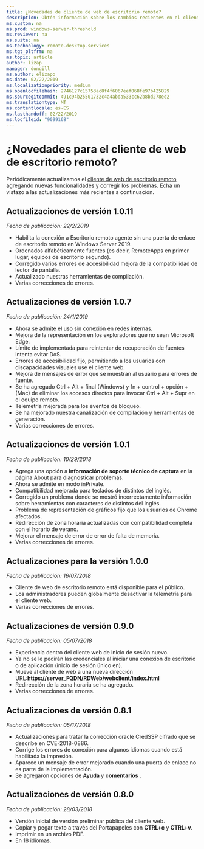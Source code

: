 ```yaml
---
title: ¿Novedades de cliente de web de escritorio remoto?
description: Obtén información sobre los cambios recientes en el cliente de web de escritorio remoto
ms.custom: na
ms.prod: windows-server-threshold
ms.reviewer: na
ms.suite: na
ms.technology: remote-desktop-services
ms.tgt_pltfrm: na
ms.topic: article
author: lizap
manager: dongill
ms.author: elizapo
ms.date: 02/22/2019
ms.localizationpriority: medium
ms.openlocfilehash: 2746127c15753ac8f4f6067eef068fe97b425829
ms.sourcegitcommit: 491c94b25501732c4a4abda533cc62b8bd278ed2
ms.translationtype: MT
ms.contentlocale: es-ES
ms.lasthandoff: 02/22/2019
ms.locfileid: "9099168"
---
```

# ¿Novedades para el cliente de web de escritorio remoto?

Periódicamente actualizamos el [cliente de web de escritorio remoto](remote-desktop-web-client.md), agregando nuevas funcionalidades y corregir los problemas. Echa un vistazo a las actualizaciones más recientes a continuación.

## Actualizaciones de versión 1.0.11
*Fecha de publicación: 22/2/2019*

- Habilita la conexión a Escritorio remoto agente sin una puerta de enlace de escritorio remoto en Windows Server 2019.
- Ordenados alfabéticamente fuentes (es decir, RemoteApps en primer lugar, equipos de escritorio segundo).
- Corregido varios errores de accesibilidad mejora de la compatibilidad de lector de pantalla.
- Actualizado nuestras herramientas de compilación.
- Varias correcciones de errores.

## Actualizaciones de versión 1.0.7
*Fecha de publicación: 24/1/2019*

- Ahora se admite el uso sin conexión en redes internas.
- Mejora de la representación en los exploradores que no sean Microsoft Edge.
- Límite de implementada para reintentar de recuperación de fuentes intenta evitar DoS.
- Errores de accesibilidad fijo, permitiendo a los usuarios con discapacidades visuales use el cliente web.
- Mejora de mensajes de error que se muestran al usuario para errores de fuente.
- Se ha agregado Ctrl + Alt + final (Windows) y fn + control + opción + (Mac) de eliminar los accesos directos para invocar Ctrl + Alt + Supr en el equipo remoto.
- Telemetría mejorada para los eventos de bloqueo. 
- Se ha mejorado nuestra canalización de compilación y herramientas de generación.
- Varias correcciones de errores.

## Actualizaciones de versión 1.0.1
*Fecha de publicación: 10/29/2018*

- Agrega una opción a **información de soporte técnico de captura** en la página About para diagnosticar problemas.
- Ahora se admite en modo inPrivate.
- Compatibilidad mejorada para teclados de distintos del inglés.
- Corregido un problema donde se mostró incorrectamente información sobre herramientas con caracteres de distintos del inglés.
- Problema de representación de gráficos fijo que los usuarios de Chrome afectados.
- Redirección de zona horaria actualizadas con compatibilidad completa con el horario de verano.
- Mejorar el mensaje de error de error de falta de memoria.
- Varias correcciones de errores.

## Actualizaciones para la versión 1.0.0
*Fecha de publicación: 16/07/2018*

- Cliente de web de escritorio remoto está disponible para el público.
- Los administradores pueden globalmente desactivar la telemetría para el cliente web.
- Varias correcciones de errores.

## Actualizaciones de versión 0.9.0
*Fecha de publicación: 05/07/2018*

- Experiencia dentro del cliente web de inicio de sesión nuevo.
- Ya no se le pedirán las credenciales al iniciar una conexión de escritorio o de aplicación (inicio de sesión único en).
- Mueve al cliente de web a una nueva dirección URL:**https://server_FQDN/RDWeb/webclient/index.html**
- Redirección de la zona horaria se ha agregado.
- Varias correcciones de errores.

## Actualizaciones de versión 0.8.1
*Fecha de publicación: 05/17/2018*

- Actualizaciones para tratar la corrección oracle CredSSP cifrado que se describe en CVE-2018-0886.
- Corrige los errores de conexión para algunos idiomas cuando está habilitada la impresión.
- Aparece un mensaje de error mejorado cuando una puerta de enlace no es parte de la implementación.
- Se agregaron opciones de **Ayuda** y **comentarios** .

## Actualizaciones de versión 0.8.0
*Fecha de publicación: 28/03/2018*

- Versión inicial de versión preliminar pública del cliente web.
- Copiar y pegar texto a través del Portapapeles con **CTRL+c** y **CTRL+v**.
- Imprimir en un archivo PDF.
- En 18 idiomas.
 
